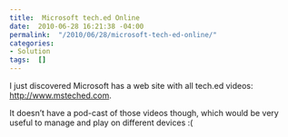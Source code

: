 ```yaml
---
title:  Microsoft tech.ed Online
date:  2010-06-28 16:21:38 -04:00
permalink:  "/2010/06/28/microsoft-tech-ed-online/"
categories:
- Solution
tags:  []
---
```

<p>I just discovered Microsoft has a web site with all tech.ed videos:&#160; <a href="http://www.msteched.com">http://www.msteched.com</a>.</p>  <p>It doesn’t have a pod-cast of those videos though, which would be very useful to manage and play on different devices :(</p>